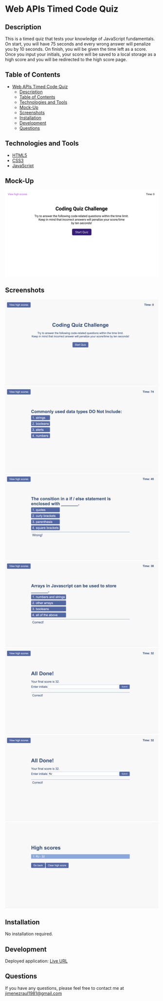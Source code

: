 # Web APIs Timed Code Quiz

## Description

This is a timed quiz that tests your knowledge of JavaScript fundamentals.
On start, you will have 75 seconds and every wrong answer will penalize you by 10 seconds.
On finish, you will be given the time left as a score.
Once you input your initials, your score will be saved to a local storage as a high score and you will be redirected to the high score page.

## Table of Contents

- [Web APIs Timed Code Quiz](#web-apis-timed-code-quiz)
  - [Description](#description)
  - [Table of Contents](#table-of-contents)
  - [Technologies and Tools](#technologies-and-tools)
  - [Mock-Up](#mock-up)
  - [Screenshots](#screenshots)
  - [Installation](#installation)
  - [Development](#development)
  - [Questions](#questions)

## Technologies and Tools   
- [HTML5](https://developer.mozilla.org/en-US/docs/Web/Guide/HTML/HTML5)
- [CSS3](https://developer.mozilla.org/en-US/docs/Web/CSS/CSS3)
- [JavaScript](https://developer.mozilla.org/en-US/docs/Web/JavaScript)

## Mock-Up

![mockup](./assets/img/mockup.gif)

## Screenshots

![screenshot](./assets/img/screenshot1.png)
![screenshot](./assets/img/screenshot2.png)
![screenshot](./assets/img/screenshot3.png)
![screenshot](./assets/img/screenshot4.png)
![screenshot](./assets/img/screenshot5.png)
![screenshot](./assets/img/screenshot6.png)
![screenshot](./assets/img/screenshot7.png)

## Installation

No installation required.

## Development

Deployed application: [Live URL](https://jimenezraul.github.io/web-apis-timed-quiz/)

## Questions

If you have any questions, please feel free to contact me at [jimenezraul1981@gmail.com](mailto:jimenezraul1981@gmail.com)
